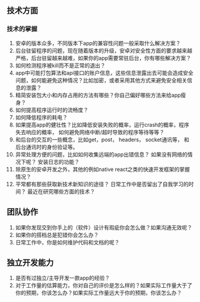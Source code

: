 
## 技术方面

### 技术的掌握

1. 安卓的版本众多，不同版本下app的兼容性问题一般采取什么解决方案？
2. 后台驻留程序的问题，现在随着版本的升级，安卓对安全性方面的要求越来越严格，后台驻留越来越难，如果你的app需要常驻后台，你有哪些解决方案？
3. 如何检测程序被kill而不是正常的退出？
4. app中可能打包算法和api接口的账户信息，这些信息泄露出去可能会造成安全问题，如何能避免这种情况？比如加密，或者采用其他方式来避免安全相关信息的泄露？
5. 精简安装包大小和内存占用的方法有哪些？你自己偏好哪些方法来给app瘦身？
6. 如何提高程序运行时的流畅度？
7. 如何降低程序的耗电？
8. 如果提高app的健壮性？比如降低安装失败的概率，运行crash的概率，程序失去响应的概率， 如何避免网络中断/超时导致的程序等待等等？
9. 和后台的交互的一些概念，比如get，post， headers， socket通讯等， 和后台通讯时的身份验证等。
10. 异常处理方便的问题，比如如何收集远端的app出错信息？ 如果没有网络的情况下呢？ 安装日志的功能？
11. 除原生的安卓开发之外，其他的例如native react之类的快速开发框架的掌握情况？
12. 平常都有那些获取新技术新知识的途径？ 日常工作中是否留出了自我学习的时间？ 最近在研究哪些方面的技术？

## 团队协作

1. 如果你发现交到你手上的（软件）设计有瑕疵你会怎么做？如果沟通无效呢？
2. 如果你的搭档总是犯错你会怎么办？
3. 日常工作中，你是如何维护代码和文档的呢？

## 独立开发能力

1. 是否有过独立/主导开发一款app的经验？
2. 对于工作量的估算能力，你对自己的评价是怎么样的？如果实际工作量大于了你的预期，你该怎么办？如果实际工作量远大于你的预期，你该怎么办？
